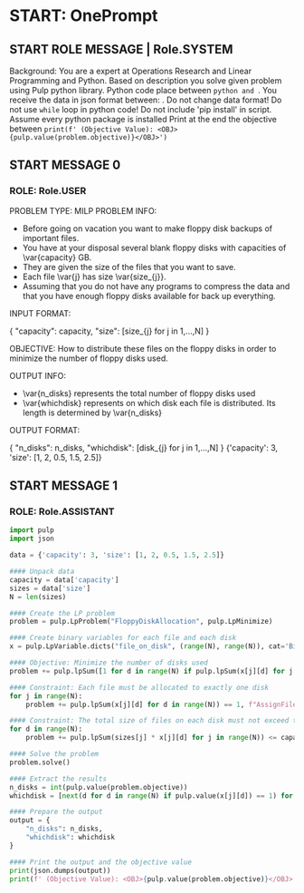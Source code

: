 # START: OnePrompt 
## START ROLE MESSAGE | Role.SYSTEM 
Background: You are a expert at Operations Research and Linear Programming and Python. Based on description you solve given problem using Pulp python library. Python code place between ```python and ```. You receive the data in json format between: <DATA></DATA>. Do not change data format! Do not use `while` loop in python code! Do not include 'pip install' in script. Assume every python package is installed Print at the end the objective between <OBJ></OBJ> `print(f' (Objective Value): <OBJ>{pulp.value(problem.objective)}</OBJ>')`  
## START MESSAGE 0 
### ROLE: Role.USER
<DESCRIPTION>
PROBLEM TYPE: MILP
PROBLEM INFO:

- Before going on vacation you want to make floppy disk backups of important files. 
- You have at your disposal several blank floppy disks with capacities of \var{capacity} GB. 
- They are given the size of the files that you want to save.
- Each file \var{j} has size \var{size_{j}}.
- Assuming that you do not have any programs to compress the data and that you have enough floppy disks available for back up everything.

INPUT FORMAT:

{
	"capacity": capacity,
	"size": [size_{j} for j in 1,...,N]
}

OBJECTIVE: How to distribute these files on the floppy disks in order to minimize the number of floppy disks used.

OUTPUT INFO:

- \var{n_disks} represents the total number of floppy disks used
- \var{whichdisk} represents on which disk each file is distributed. Its length is determined by \var{n_disks}

OUTPUT FORMAT:

{
	"n_disks": n_disks,
	"whichdisk": [disk_{j} for j in 1,...,N]
}
</DESCRIPTION>
<DATA>
{'capacity': 3, 'size': [1, 2, 0.5, 1.5, 2.5]}</DATA>


## START MESSAGE 1 
### ROLE: Role.ASSISTANT
```python
import pulp
import json

data = {'capacity': 3, 'size': [1, 2, 0.5, 1.5, 2.5]}

#### Unpack data
capacity = data['capacity']
sizes = data['size']
N = len(sizes)

#### Create the LP problem
problem = pulp.LpProblem("FloppyDiskAllocation", pulp.LpMinimize)

#### Create binary variables for each file and each disk
x = pulp.LpVariable.dicts("file_on_disk", (range(N), range(N)), cat='Binary')

#### Objective: Minimize the number of disks used
problem += pulp.lpSum([1 for d in range(N) if pulp.lpSum(x[j][d] for j in range(N)) > 0]), "MinimizeDisks"

#### Constraint: Each file must be allocated to exactly one disk
for j in range(N):
    problem += pulp.lpSum(x[j][d] for d in range(N)) == 1, f"AssignFile_{j}"

#### Constraint: The total size of files on each disk must not exceed the capacity
for d in range(N):
    problem += pulp.lpSum(sizes[j] * x[j][d] for j in range(N)) <= capacity, f"DiskCapacity_{d}"

#### Solve the problem
problem.solve()

#### Extract the results
n_disks = int(pulp.value(problem.objective))
whichdisk = [next(d for d in range(N) if pulp.value(x[j][d]) == 1) for j in range(N)]

#### Prepare the output
output = {
    "n_disks": n_disks,
    "whichdisk": whichdisk
}

#### Print the output and the objective value
print(json.dumps(output))
print(f' (Objective Value): <OBJ>{pulp.value(problem.objective)}</OBJ>')
```

